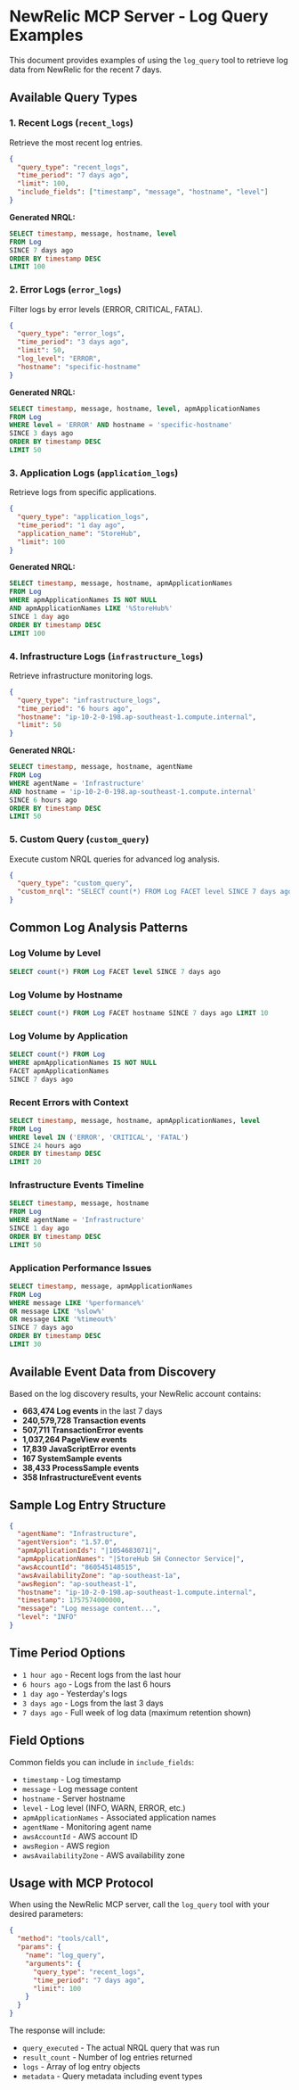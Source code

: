 # NewRelic MCP Server - Log Query Examples

This document provides examples of using the `log_query` tool to retrieve log data from NewRelic for the recent 7 days.

## Available Query Types

### 1. Recent Logs (`recent_logs`)

Retrieve the most recent log entries.

```json
{
  "query_type": "recent_logs",
  "time_period": "7 days ago",
  "limit": 100,
  "include_fields": ["timestamp", "message", "hostname", "level"]
}
```

**Generated NRQL:**

```sql
SELECT timestamp, message, hostname, level
FROM Log
SINCE 7 days ago
ORDER BY timestamp DESC
LIMIT 100
```

### 2. Error Logs (`error_logs`)

Filter logs by error levels (ERROR, CRITICAL, FATAL).

```json
{
  "query_type": "error_logs",
  "time_period": "3 days ago",
  "limit": 50,
  "log_level": "ERROR",
  "hostname": "specific-hostname"
}
```

**Generated NRQL:**

```sql
SELECT timestamp, message, hostname, level, apmApplicationNames
FROM Log
WHERE level = 'ERROR' AND hostname = 'specific-hostname'
SINCE 3 days ago
ORDER BY timestamp DESC
LIMIT 50
```

### 3. Application Logs (`application_logs`)

Retrieve logs from specific applications.

```json
{
  "query_type": "application_logs",
  "time_period": "1 day ago",
  "application_name": "StoreHub",
  "limit": 100
}
```

**Generated NRQL:**

```sql
SELECT timestamp, message, hostname, apmApplicationNames
FROM Log
WHERE apmApplicationNames IS NOT NULL
AND apmApplicationNames LIKE '%StoreHub%'
SINCE 1 day ago
ORDER BY timestamp DESC
LIMIT 100
```

### 4. Infrastructure Logs (`infrastructure_logs`)

Retrieve infrastructure monitoring logs.

```json
{
  "query_type": "infrastructure_logs",
  "time_period": "6 hours ago",
  "hostname": "ip-10-2-0-198.ap-southeast-1.compute.internal",
  "limit": 50
}
```

**Generated NRQL:**

```sql
SELECT timestamp, message, hostname, agentName
FROM Log
WHERE agentName = 'Infrastructure'
AND hostname = 'ip-10-2-0-198.ap-southeast-1.compute.internal'
SINCE 6 hours ago
ORDER BY timestamp DESC
LIMIT 50
```

### 5. Custom Query (`custom_query`)

Execute custom NRQL queries for advanced log analysis.

```json
{
  "query_type": "custom_query",
  "custom_nrql": "SELECT count(*) FROM Log FACET level SINCE 7 days ago"
}
```

## Common Log Analysis Patterns

### Log Volume by Level

```sql
SELECT count(*) FROM Log FACET level SINCE 7 days ago
```

### Log Volume by Hostname

```sql
SELECT count(*) FROM Log FACET hostname SINCE 7 days ago LIMIT 10
```

### Log Volume by Application

```sql
SELECT count(*) FROM Log
WHERE apmApplicationNames IS NOT NULL
FACET apmApplicationNames
SINCE 7 days ago
```

### Recent Errors with Context

```sql
SELECT timestamp, message, hostname, apmApplicationNames, level
FROM Log
WHERE level IN ('ERROR', 'CRITICAL', 'FATAL')
SINCE 24 hours ago
ORDER BY timestamp DESC
LIMIT 20
```

### Infrastructure Events Timeline

```sql
SELECT timestamp, message, hostname
FROM Log
WHERE agentName = 'Infrastructure'
SINCE 1 day ago
ORDER BY timestamp DESC
LIMIT 50
```

### Application Performance Issues

```sql
SELECT timestamp, message, apmApplicationNames
FROM Log
WHERE message LIKE '%performance%'
OR message LIKE '%slow%'
OR message LIKE '%timeout%'
SINCE 7 days ago
ORDER BY timestamp DESC
LIMIT 30
```

## Available Event Data from Discovery

Based on the log discovery results, your NewRelic account contains:

- **663,474 Log events** in the last 7 days
- **240,579,728 Transaction events**
- **507,711 TransactionError events**
- **1,037,264 PageView events**
- **17,839 JavaScriptError events**
- **167 SystemSample events**
- **38,433 ProcessSample events**
- **358 InfrastructureEvent events**

## Sample Log Entry Structure

```json
{
  "agentName": "Infrastructure",
  "agentVersion": "1.57.0",
  "apmApplicationIds": "|1054683071|",
  "apmApplicationNames": "|StoreHub SH Connector Service|",
  "awsAccountId": "860545148515",
  "awsAvailabilityZone": "ap-southeast-1a",
  "awsRegion": "ap-southeast-1",
  "hostname": "ip-10-2-0-198.ap-southeast-1.compute.internal",
  "timestamp": 1757574000000,
  "message": "Log message content...",
  "level": "INFO"
}
```

## Time Period Options

- `1 hour ago` - Recent logs from the last hour
- `6 hours ago` - Logs from the last 6 hours
- `1 day ago` - Yesterday's logs
- `3 days ago` - Logs from the last 3 days
- `7 days ago` - Full week of log data (maximum retention shown)

## Field Options

Common fields you can include in `include_fields`:

- `timestamp` - Log timestamp
- `message` - Log message content
- `hostname` - Server hostname
- `level` - Log level (INFO, WARN, ERROR, etc.)
- `apmApplicationNames` - Associated application names
- `agentName` - Monitoring agent name
- `awsAccountId` - AWS account ID
- `awsRegion` - AWS region
- `awsAvailabilityZone` - AWS availability zone

## Usage with MCP Protocol

When using the NewRelic MCP server, call the `log_query` tool with your desired parameters:

```json
{
  "method": "tools/call",
  "params": {
    "name": "log_query",
    "arguments": {
      "query_type": "recent_logs",
      "time_period": "7 days ago",
      "limit": 100
    }
  }
}
```

The response will include:

- `query_executed` - The actual NRQL query that was run
- `result_count` - Number of log entries returned
- `logs` - Array of log entry objects
- `metadata` - Query metadata including event types

